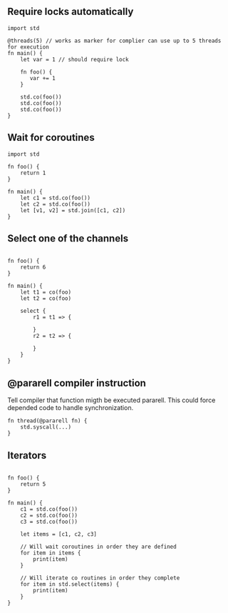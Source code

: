 ## Require locks automatically

```
import std

@threads(5) // works as marker for complier can use up to 5 threads for execution
fn main() {
    let var = 1 // should require lock

    fn foo() {
       var += 1 
    }

    std.co(foo())
    std.co(foo())
    std.co(foo())
}
```

## Wait for coroutines

```
import std

fn foo() {
    return 1
}

fn main() {
    let c1 = std.co(foo())
    let c2 = std.co(foo())
    let [v1, v2] = std.join([c1, c2])
}
```

## Select one of the channels

```

fn foo() {
    return 6
}

fn main() {
    let t1 = co(foo)
    let t2 = co(foo)

    select {
        r1 = t1 => {

        }
        r2 = t2 => {

        }
    }
}
```

## @pararell compiler instruction

Tell compiler that function migth be executed pararell. This could force depended code to handle synchronization.

```
fn thread(@pararell fn) {
    std.syscall(...)
}

```

## Iterators

```

fn foo() {
    return 5
}

fn main() {
    c1 = std.co(foo())
    c2 = std.co(foo())
    c3 = std.co(foo())

    let items = [c1, c2, c3]

    // Will wait coroutines in order they are defined
    for item in items {
        print(item)
    }

    // Will iterate co routines in order they complete
    for item in std.select(items) {
        print(item)
    }
}
```
